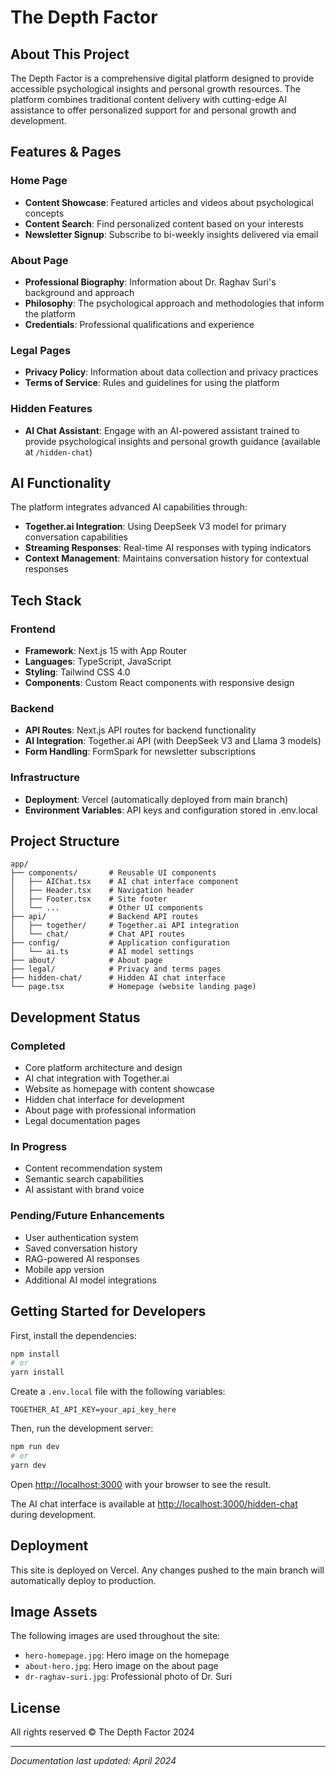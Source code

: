 # The Depth Factor


## About This Project

The Depth Factor is a comprehensive digital platform designed to provide accessible psychological insights and personal growth resources. The platform combines traditional content delivery with cutting-edge AI assistance to offer personalized support for and personal growth and development.

## Features & Pages

### Home Page
- **Content Showcase**: Featured articles and videos about psychological concepts
- **Content Search**: Find personalized content based on your interests
- **Newsletter Signup**: Subscribe to bi-weekly insights delivered via email

### About Page
- **Professional Biography**: Information about Dr. Raghav Suri's background and approach
- **Philosophy**: The psychological approach and methodologies that inform the platform
- **Credentials**: Professional qualifications and experience

### Legal Pages
- **Privacy Policy**: Information about data collection and privacy practices
- **Terms of Service**: Rules and guidelines for using the platform

### Hidden Features
- **AI Chat Assistant**: Engage with an AI-powered assistant trained to provide psychological insights and personal growth guidance (available at `/hidden-chat`)

## AI Functionality

The platform integrates advanced AI capabilities through:

- **Together.ai Integration**: Using DeepSeek V3 model for primary conversation capabilities
- **Streaming Responses**: Real-time AI responses with typing indicators
- **Context Management**: Maintains conversation history for contextual responses

## Tech Stack

### Frontend
- **Framework**: Next.js 15 with App Router
- **Languages**: TypeScript, JavaScript
- **Styling**: Tailwind CSS 4.0
- **Components**: Custom React components with responsive design

### Backend
- **API Routes**: Next.js API routes for backend functionality
- **AI Integration**: Together.ai API (with DeepSeek V3 and Llama 3 models)
- **Form Handling**: FormSpark for newsletter subscriptions

### Infrastructure
- **Deployment**: Vercel (automatically deployed from main branch)
- **Environment Variables**: API keys and configuration stored in .env.local

## Project Structure

```
app/
├── components/       # Reusable UI components
│   ├── AIChat.tsx    # AI chat interface component
│   ├── Header.tsx    # Navigation header
│   ├── Footer.tsx    # Site footer
│   └── ...           # Other UI components
├── api/              # Backend API routes
│   ├── together/     # Together.ai API integration
│   └── chat/         # Chat API routes
├── config/           # Application configuration
│   └── ai.ts         # AI model settings
├── about/            # About page
├── legal/            # Privacy and terms pages
├── hidden-chat/      # Hidden AI chat interface
└── page.tsx          # Homepage (website landing page)
```

## Development Status

### Completed
- Core platform architecture and design
- AI chat integration with Together.ai
- Website as homepage with content showcase
- Hidden chat interface for development
- About page with professional information
- Legal documentation pages

### In Progress
- Content recommendation system
- Semantic search capabilities
- AI assistant with brand voice

### Pending/Future Enhancements
- User authentication system
- Saved conversation history
- RAG-powered AI responses
- Mobile app version
- Additional AI model integrations

## Getting Started for Developers

First, install the dependencies:

```bash
npm install
# or
yarn install
```

Create a `.env.local` file with the following variables:
```
TOGETHER_AI_API_KEY=your_api_key_here
```

Then, run the development server:

```bash
npm run dev
# or
yarn dev
```

Open [http://localhost:3000](http://localhost:3000) with your browser to see the result.

The AI chat interface is available at [http://localhost:3000/hidden-chat](http://localhost:3000/hidden-chat) during development.

## Deployment

This site is deployed on Vercel. Any changes pushed to the main branch will automatically deploy to production.

## Image Assets

The following images are used throughout the site:

- `hero-homepage.jpg`: Hero image on the homepage
- `about-hero.jpg`: Hero image on the about page
- `dr-raghav-suri.jpg`: Professional photo of Dr. Suri

## License

All rights reserved © The Depth Factor 2024

---

*Documentation last updated: April 2024*
